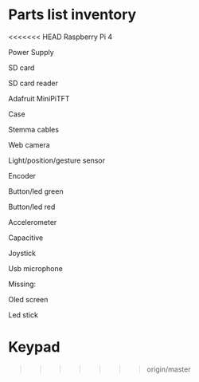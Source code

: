 # Parts list inventory

<<<<<<< HEAD
Raspberry Pi 4

Power Supply

SD card

SD card reader

Adafruit MiniPiTFT

Case

Stemma cables

Web camera

Light/position/gesture sensor

Encoder

Button/led green

Button/led red

Accelerometer

Capacitive

Joystick

Usb microphone

Missing:

Oled screen

Led stick

Keypad
=======
>>>>>>> origin/master
